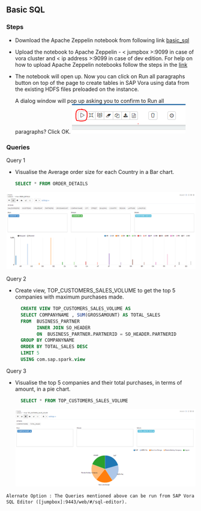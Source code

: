 
## Basic SQL

### Steps

- Download the Apache Zeppelin notebook from following link [basic_sql](./../../zeppelin_notebooks/basic_sql.json)

- Upload the notebook to Apache Zeppelin - < jumpbox >:9099 in case of vora cluster and < ip address >:9099 in case of dev edition. 
      For help on how to upload Apache Zeppelin notebooks follow the steps in the [link](https://zeppelin.apache.org/docs/0.6.0/quickstart/explorezeppelinui.html)
- The notebook will open up. Now you can click on Run all paragraphs button on top of the page to create tables in SAP Vora using       data from the existing HDFS files preloaded on the instance. 

  A dialog window will pop up asking you to confirm to Run all paragraphs? Click OK. 
      ![Alt text](./images/run.PNG "Optional title")

### Queries

Query 1
- Visualise the Average order size for each Country in a Bar chart.

    ```sql
    SELECT * FROM ORDER_DETAILS
    ```

 ![Alt text](./images/image01.PNG "Optional title")

Query 2
- Create view, TOP_CUSTOMERS_SALES_VOLUME to get the top 5 companies with maximum purchases made.

    ```sql
      CREATE VIEW TOP_CUSTOMERS_SALES_VOLUME AS
      SELECT COMPANYNAME , SUM(GROSSAMOUNT) AS TOTAL_SALES 
      FROM  BUSINESS_PARTNER 
            INNER JOIN SO_HEADER 
            ON  BUSINESS_PARTNER.PARTNERID = SO_HEADER.PARTNERID
      GROUP BY COMPANYNAME 
      ORDER BY TOTAL_SALES DESC
      LIMIT 5
      USING com.sap.spark.view
    ```
    

Query 3
- Visualise the top 5 companies and their total purchases, in terms of amount, in a pie chart. 

    ```sql
      SELECT * FROM TOP_CUSTOMERS_SALES_VOLUME
     ```
  ![Alt text](./images/image02.PNG "Optional title")

```
Alernate Option : The Queries mentioned above can be run from SAP Vora SQL Editor ([jumpbox]:9443/web/#/sql-editor).
```
